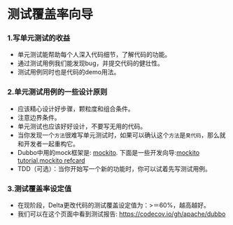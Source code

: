 # 测试覆盖率向导

### 1.写单元测试的收益 
  * 单元测试能帮助每个人深入代码细节，了解代码的功能。
  * 通过测试用例我们能发现bug，并提交代码的健壮性。
  * 测试用例同时也是代码的demo用法。
### 2.单元测试用例的一些设计原则 
  * 应该精心设计好步骤，颗粒度和组合条件。
  * 注意边界条件。
  * 单元测试也应该好好设计，不要写无用的代码。
  * 当你发现一个`方法`很难写单元测试时，如果可以确认这个`方法`是`臭代码`，那么就和开发者一起重构它。
  * Dubbo中用的mock框架是: [mockito](http://site.mockito.org/). 下面是一些开发向导:[mockito tutorial](http://www.baeldung.com/bdd-mockito),[mockito refcard](https://dzone.com/refcardz/mockito)
  * TDD（可选）：当你开始写一个新的功能时，你可以试着先写测试用例。 
### 3.测试覆盖率设定值
  * 在现阶段，Delta更改代码的测试覆盖设定值为：>＝60%，越高越好。
  * 我们可以在这个页面中看到测试报告: https://codecov.io/gh/apache/dubbo
